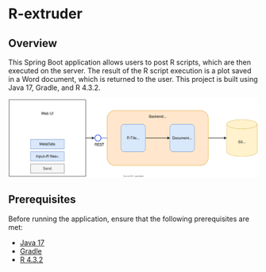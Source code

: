 # R-extruder


## Overview

This Spring Boot application allows users to post R scripts, which are then executed on the server. The result of the R script execution is a plot saved in a Word document, which is returned to the user. This project is built using Java 17, Gradle, and R 4.3.2.

![](docs/Diagram.svg)

## Prerequisites

Before running the application, ensure that the following prerequisites are met:

- [Java 17](https://www.oracle.com/java/technologies/javase-downloads.html)
- [Gradle](https://gradle.org/install/)
- [R 4.3.2](https://cran.r-project.org/)

   